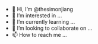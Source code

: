 - 👋 Hi, I’m @thesimonjiang
- 👀 I’m interested in ...
- 🌱 I’m currently learning ...
- 💞️ I’m looking to collaborate on ...
- 📫 How to reach me ...

<!---
thesimonjiang/thesimonjiang is a ✨ special ✨ repository because its `README.md` (this file) appears on your GitHub profile.
You can click the Preview link to take a look at your changes.
--->
